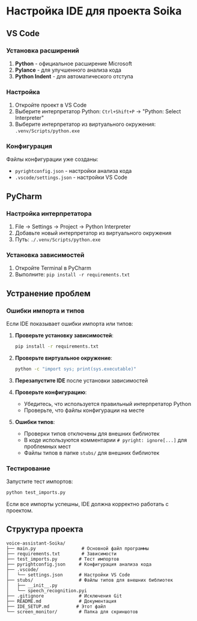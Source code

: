 # Настройка IDE для проекта Soika

## VS Code

### Установка расширений
1. **Python** - официальное расширение Microsoft
2. **Pylance** - для улучшенного анализа кода
3. **Python Indent** - для автоматического отступа

### Настройка
1. Откройте проект в VS Code
2. Выберите интерпретатор Python: `Ctrl+Shift+P` → "Python: Select Interpreter"
3. Выберите интерпретатор из виртуального окружения: `.venv/Scripts/python.exe`

### Конфигурация
Файлы конфигурации уже созданы:
- `pyrightconfig.json` - настройки анализа кода
- `.vscode/settings.json` - настройки VS Code

## PyCharm

### Настройка интерпретатора
1. File → Settings → Project → Python Interpreter
2. Добавьте новый интерпретатор из виртуального окружения
3. Путь: `./.venv/Scripts/python.exe`

### Установка зависимостей
1. Откройте Terminal в PyCharm
2. Выполните: `pip install -r requirements.txt`

## Устранение проблем

### Ошибки импорта и типов
Если IDE показывает ошибки импорта или типов:

1. **Проверьте установку зависимостей**:
   ```bash
   pip install -r requirements.txt
   ```

2. **Проверьте виртуальное окружение**:
   ```bash
   python -c "import sys; print(sys.executable)"
   ```

3. **Перезапустите IDE** после установки зависимостей

4. **Проверьте конфигурацию**:
   - Убедитесь, что используется правильный интерпретатор Python
   - Проверьте, что файлы конфигурации на месте

5. **Ошибки типов**: 
   - Проверки типов отключены для внешних библиотек
   - В коде используются комментарии `# pyright: ignore[...]` для проблемных мест
   - Файлы типов в папке `stubs/` для внешних библиотек

### Тестирование
Запустите тест импортов:
```bash
python test_imports.py
```

Если все импорты успешны, IDE должна корректно работать с проектом.

## Структура проекта

```
voice-assistant-Soika/
├── main.py                 # Основной файл программы
├── requirements.txt        # Зависимости
├── test_imports.py        # Тест импортов
├── pyrightconfig.json     # Конфигурация анализа кода
├── .vscode/
│   └── settings.json      # Настройки VS Code
├── stubs/                 # Файлы типов для внешних библиотек
│   ├── __init__.py
│   └── speech_recognition.pyi
├── .gitignore             # Исключения Git
├── README.md              # Документация
├── IDE_SETUP.md          # Этот файл
└── screen_monitor/        # Папка для скриншотов
```
